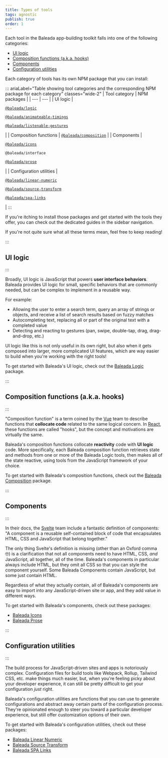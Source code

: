 ```yaml
---
title: Types of tools
tags: agnostic
publish: true
order: 1
---
```


Each tool in the Baleada app-building toolkit falls into one of the following categories:
- [UI logic](#ui-logic)
- [Composition functions (a.k.a. hooks)](#composition-functions-a-k-a-hooks)
- [Components](#components)
- [Configuration utilities](#configuration-utilities)

Each category of tools has its own NPM package that you can install:

::: ariaLabel="Table showing tool categories and the corresponding NPM package for each category" classes="wide-2"
| Tool category | NPM packages |
| --- | --- |
| UI logic | <p>[`@baleada/logic`](/docs/logic)</p><p>[`@baleada/animateable-timings`](/docs/logic/classes/animateable#how-to-format-timing)</p><p>[`@baleada/listenable-gestures`](/docs/listenable-gestures)</p> |
| Composition functions | [`@baleada/composition`](/docs/composition) |
| Components | <p>[`@baleada/icons`](/docs/icons)</p><p>`@baleada/interface`</p><p>[`@baleada/prose`](/docs/prose)</p> |
| Configuration utilities | <p>[`@baleada/linear-numeric`](/docs/linear-numeric)</p><p>[`@baleada/source-transform`](/docs/source-transform)</p><p>[`@baleada/spa-links`](/docs/spa-links)</p> |
:::

If you're itching to install those packages and get started with the tools they offer, you can check out the dedicated guides in the sidebar navigation.

If you're not quite sure what all these terms mean, feel free to keep reading!


:::
## UI logic
:::

Broadly, UI logic is JavaScript that powers **user interface behaviors**. Baleada provides UI logic for small, specific behaviors that are commonly needed, but can be complex to implement in a reusable way.

For example:
- Allowing the user to enter a search term, query an array of strings or objects, and receive a list of search results based on fuzzy matches
- Autocompleting text, replacing all or part of the original text with a completed value
- Detecting and reacting to gestures (pan, swipe, double-tap, drag, drag-and-drop, etc.)

UI logic like this is not only useful in its own right, but also when it gets composed into larger, more complicated UI features, which are way easier to build when you're working with the right tools!

To get started with Baleada's UI logic, check out the [Baleada Logic](/docs/logic) package.


:::
## Composition functions (a.k.a. hooks)
:::

"Composition function" is a term coined by the [Vue](https://vuejs.org) team to describe functions that **collocate code** related to the same logical concern. In [React](https://react.org), these functions are called "hooks", but the concept and motivations are virtually the same.

Baleada's composition functions collocate **reactivity** code with **UI logic** code. More specifically, each Baleada composition function retrieves state and methods from one or more of the Baleada Logic tools, then makes all of the state reactive, using tools from the JavaScript framework of your choice.

To get started with Baleada's composition functions, check out the [Baleada Composition](/docs/composition) package.


:::
## Components
:::

In their docs, the [Svelte](https://svelte.dev) team include a fantastic definition of components: "A component is a reusable self-contained block of code that encapsulates HTML, CSS and JavaScript that belong together."

The only thing Svelte's definition is missing (other than an Oxford comma 🤓) is a clarification that not all components need to have HTML, CSS, _and_ JavaScript, all together, all of the time. Baleada's components in particular always include HTML, but they omit all CSS so that you can style the component yourself. Some Baleada Components contain JavaScript, but some just contain HTML.

Regardless of what they actually contain, all of Baleada's components are easy to import into any JavaScript-driven site or app, and they add value in different ways.

To get started with Baleada's components, check out these packages:
- [Baleada Icons](/docs/icons)
- [Baleada Prose](/docs/prose)


:::
## Configuration utilities
:::

The build process for JavaScript-driven sites and apps is notoriously complex. Configuration files for build tools like Webpack, Rollup, Tailwind CSS, etc. make things much easier, but, when you're feeling picky about your developer experience, it can still be pretty difficult to get your configuration _just_ right.

Baleada's configuration utilities are functions that you can use to generate configurations and abstract away certain parts of the configuration process. They're opinionated enough to steer you toward a particular developer experience, but still offer customization options of their own.

To get started with Baleada's configuration utilities, check out these packages:
- [Baleada Linear Numeric](/docs/linear-numeric)
- [Baleada Source Transform](/docs/source-transform)
- [Baleada SPA Links](/docs/spa-links)

